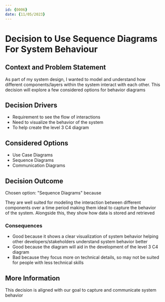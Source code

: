 ```yaml
---
id: {0006}
date: {11/05/2023}
---
```


# Decision to Use Sequence Diagrams For System Behaviour

## Context and Problem Statement
As part of my system design, I wanted to model and understand how different components/layers within the system interact with each other. This decision will explore a few considered options for behavior diagrams

## Decision Drivers

* Requirement to see the flow of interactions
* Need to visualize the behavior of the system
* To help create the level 3 C4 diagram

## Considered Options

* Use Case Diagrams
* Sequence Diagrams
* Communication Diagrams

## Decision Outcome

Chosen option: "Sequence Diagrams" because

They are well suited for modeling the interaction between different components over a time period making them ideal to capture the behavior of the system. Alongside this, they show how data is stored and retrieved

### Consequences

* Good because it shows a clear visualization of system behavior helping other developers/stakeholders understand system behavior better
* Good because the diagram will aid in the development of the level 3 C4 diagram
* Bad because they focus more on technical details, so may not be suited for people with less technical skills

## More Information

This decision is aligned with our goal to capture and communicate system behavior
